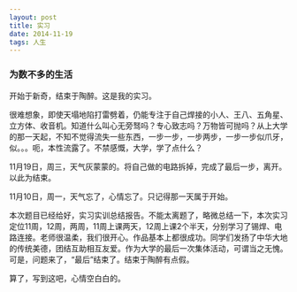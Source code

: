 ```yaml
---
layout: post  
title: 实习  
date: 2014-11-19  
tags: 人生  
---  
```

### 为数不多的生活

   开始于新奇，结束于陶醉。这是我的实习。
  
   很难想象，即使天塌地陷打雷劈着，仍能专注于自己焊接的小人、王八、五角星、立方体、收音机。知道什么叫心无旁驽吗？专心致志吗？万物皆可抛吗？从上大学的那一天起，不知不觉得流失一些东西，一步一步，一步两步，一步一步似爪牙，似。。。呃，本性流露了。不禁感慨，大学，学了点什么？

   11月19日，周三，天气灰蒙蒙的。将自己做的电路拆掉，完成了最后一步，离开。以此为结束。

   11月10日，周一，天气忘了，心情忘了。只记得那一天属于开始。

   本次题目已经给好，实习实训总结报告。不能太离题了，略微总结一下，本次实习定位11周，12周，两周，11周上课两天，12周上课2个半天，分别学习了锡焊、电路连接。老师很温柔，我们很开心。作品基本上都很成功。同学们发扬了中华大地的传统美德，团结互助相互友爱。作为大学的最后一次集体活动，可谓当之无愧。可是，问题来了，“最后”结束了。结束于陶醉有点假。

   算了，写到这吧，心情空白白的。